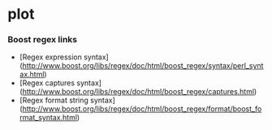 # plot

### Boost regex links
* [Regex expression syntax]
(http://www.boost.org/libs/regex/doc/html/boost_regex/syntax/perl_syntax.html)
* [Regex captures syntax]
(http://www.boost.org/libs/regex/doc/html/boost_regex/captures.html)
* [Regex format string syntax]
(http://www.boost.org/libs/regex/doc/html/boost_regex/format/boost_format_syntax.html)

